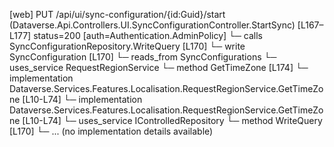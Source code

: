 [web] PUT /api/ui/sync-configuration/{id:Guid}/start  (Dataverse.Api.Controllers.UI.SyncConfigurationController.StartSync)  [L167–L177] status=200 [auth=Authentication.AdminPolicy]
  └─ calls SyncConfigurationRepository.WriteQuery [L170]
  └─ write SyncConfiguration [L170]
    └─ reads_from SyncConfigurations
  └─ uses_service RequestRegionService
    └─ method GetTimeZone [L174]
      └─ implementation Dataverse.Services.Features.Localisation.RequestRegionService.GetTimeZone [L10-L74]
      └─ implementation Dataverse.Services.Features.Localisation.RequestRegionService.GetTimeZone [L10-L74]
  └─ uses_service IControlledRepository<SyncConfiguration>
    └─ method WriteQuery [L170]
      └─ ... (no implementation details available)

